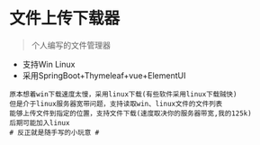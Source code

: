 # 文件上传下载器

> 个人编写的文件管理器

* 支持Win Linux
* 采用SpringBoot+Thymeleaf+vue+ElementUI 

```
原本想着win下载速度太慢，采用linux下载(有些软件采用linux下载贼快)
但是介于linux服务器宽带问题，支持读取win、linux文件的文件列表
能够上传文件到指定的位置，支持文件下载(速度取决你的服务器带宽,我的125k)
后期可能加入linux
# 反正就是随手写的小玩意 #
```


